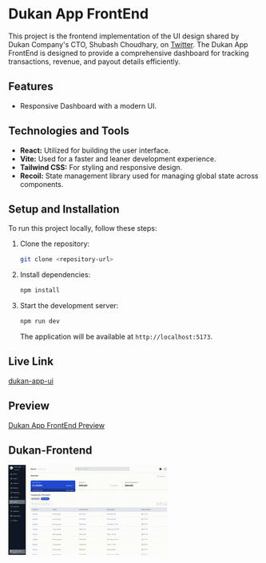 
# Dukan App FrontEnd

This project is the frontend implementation of the UI design shared by Dukan Company's CTO, Shubash Choudhary, on [Twitter](https://twitter.com/subhashchy/status/1744308069751025894?t=MrLV-PSnfsgv0Hg2jTz5JA&s=08). The Dukan App FrontEnd is designed to provide a comprehensive dashboard for tracking transactions, revenue, and payout details efficiently.

## Features

- Responsive Dashboard with a modern UI.

## Technologies and Tools

- **React:** Utilized for building the user interface.
- **Vite:** Used for a faster and leaner development experience.
- **Tailwind CSS:** For styling and responsive design.
- **Recoil:** State management library used for managing global state across components.

## Setup and Installation

To run this project locally, follow these steps:

1. Clone the repository:
   ```bash
   git clone <repository-url>
   ```
2. Install dependencies:
   ```bash
   npm install
   ```
3. Start the development server:
   ```bash
   npm run dev
   ```
   The application will be available at `http://localhost:5173`.

## Live Link

[dukan-app-ui](https://dukan-ui.netlify.app/)


## Preview

[Dukan App FrontEnd Preview](https://youtu.be/s7WQdeMey-M)


## Dukan-Frontend

![dukkan-app-ui](public/output.gif) 
